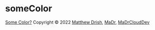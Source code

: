 # someColor
[Some Color?](https://MaDr.blog) 
Copyright © 2022 [Matthew Drish](https://MatthewDrish.com), [MaDr](https://MaDr.io), [MaDrCloudDev](https://github.com/MaDrCloudDev)

